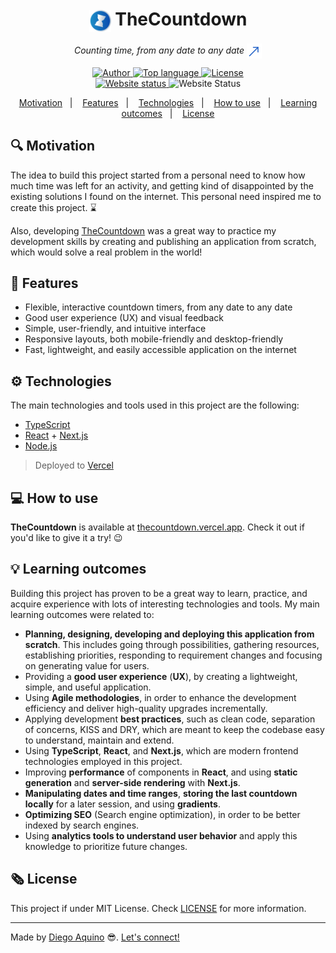 <h1 align="center">
  <img align="center" src=".github/logo.svg" alt="TheCountdown" width="35px"> TheCountdown
</h1>

<p align="center">
  <i>
    Counting time, from any date to any date
    <a href="https://thecountdown.vercel.app">
      <img alt="Go to website" src="./.github/arrow-up-right.svg" align="center" >
    </a>
  </i>
</p>

<p align="center">
  <a href="https://github.com/diego-aquino">
    <img alt="Author" src="https://img.shields.io/badge/author-Diego%20Aquino-2094CA">
  </a>
  <a href="https://github.com/diego-aquino">
    <img alt="Top language" src="https://img.shields.io/github/languages/top/diego-aquino/thecountdown.svg?color=2094CA">
  </a>
  <a href="./LICENSE">
    <img alt="License" src="https://img.shields.io/github/license/diego-aquino/thecountdown.svg?color=2094CA">
  </a>
  <br>
  <a href="https://thecountdown.vercel.app">
    <img alt="Website status" src="https://img.shields.io/website?down_color=yellow&down_message=offline&up_message=online&up_color=2094CA&url=https%3A%2F%2Fthecountdown.vercel.app">
  </a>
  <img alt="Website Status" src="https://img.shields.io/github/stars/diego-aquino/thecountdown.svg?style=social">
</p>

<p align="center">
  <a href="#mag-motivation">Motivation</a>&nbsp;&nbsp;&nbsp;|&nbsp;&nbsp;&nbsp;
  <a href="#rocket-features">Features</a>&nbsp;&nbsp;&nbsp;|&nbsp;&nbsp;&nbsp;
  <a href="#gear-technologies">Technologies</a>&nbsp;&nbsp;&nbsp;|&nbsp;&nbsp;&nbsp;
  <a href="#computer-how-to-use">How to use</a>&nbsp;&nbsp;&nbsp;|&nbsp;&nbsp;&nbsp;
  <a href="#bulb-learning-outcomes">Learning outcomes</a>&nbsp;&nbsp;&nbsp;|&nbsp;&nbsp;&nbsp;
  <a href="#newspaper_roll-license">License</a>
</p>

<!-- <img alt="Demonstration" src=".github/demo.gif"> -->

## :mag: Motivation

The idea to build this project started from a personal need to know how much time was left for an activity, and getting kind of disappointed by the existing solutions I found on the internet. This personal need inspired me to create this project. :hourglass:

Also, developing [TheCountdown](https://thecountdown.vercel.app/) was a great way to practice my development skills by creating and publishing an application from scratch, which would solve a real problem in the world!

## :rocket: Features

- Flexible, interactive countdown timers, from any date to any date
- Good user experience (UX) and visual feedback
- Simple, user-friendly, and intuitive interface
- Responsive layouts, both mobile-friendly and desktop-friendly
- Fast, lightweight, and easily accessible application on the internet

## :gear: Technologies

The main technologies and tools used in this project are the following:

- [TypeScript](https://www.typescriptlang.org/)
- [React](https://reactjs.org/) + [Next.js](https://nextjs.org/)
- [Node.js](https://nodejs.org/en/)
> Deployed to [Vercel](http://vercel.com/)

## :computer: How to use

**TheCountdown** is available at [thecountdown.vercel.app](https://thecountdown.vercel.app/). Check it out if you'd like to give it a try! :wink:

## :bulb: Learning outcomes

Building this project has proven to be a great way to learn, practice, and acquire experience with lots of interesting technologies and tools. My main learning outcomes were related to:

- **Planning, designing, developing and deploying this application from scratch**. This includes going through possibilities, gathering resources, establishing priorities, responding to requirement changes and focusing on generating value for users.
- Providing a **good user experience** (**UX**), by creating a lightweight, simple, and useful application.
- Using **Agile methodologies**, in order to enhance the development efficiency and deliver high-quality upgrades incrementally.
- Applying development **best practices**, such as clean code, separation of concerns, KISS and DRY, which are meant to keep the codebase easy to understand, maintain and extend.
- Using **TypeScript**, **React**, and **Next.js**, which are modern frontend technologies employed in this project.
- Improving **performance** of components in **React**, and using **static generation** and **server-side rendering** with **Next.js**.
- **Manipulating dates and time ranges**, **storing the last countdown locally** for a later session, and using **gradients**.
- **Optimizing SEO** (Search engine optimization), in order to be better indexed by search engines.
- Using **analytics tools to understand user behavior** and apply this knowledge to prioritize future changes.

## :newspaper_roll: License

This project if under MIT License. Check [LICENSE](./LICENSE) for more information.

---

Made by [Diego Aquino](https://github.com/diego-aquino/) :sunglasses:. [Let's connect!](https://www.linkedin.com/in/diego-aquino)
